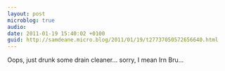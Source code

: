 ```yaml
---
layout: post
microblog: true
audio: 
date: 2011-01-19 15:40:02 +0100
guid: http://samdeane.micro.blog/2011/01/19/t27737050572656640.html
---
```

Oops, just drunk some drain cleaner… sorry, I mean Irn Bru...
